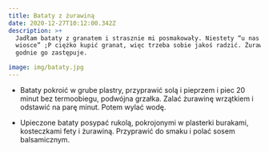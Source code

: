 ```yaml
---
title: Bataty z żurawiną
date: 2020-12-27T10:12:00.342Z
description: >+
  Jadłam bataty z granatem i strasznie mi posmakowały. Niestety “u nas na
  wiosce” ;P ciężko kupić granat, więc trzeba sobie jakoś radzić. Żurawina
  godnie go zastępuje. 

image: img/bataty.jpg
---
```

- Bataty pokroić w grube plastry, przyprawić solą i pieprzem i piec 20 minut bez termoobiegu, podwójna grzałka.
Zalać żurawinę wrzątkiem i odstawić na parę minut. Potem wylać wodę.

- Upieczone bataty posypać rukolą, pokrojonymi w plasterki burakami, kosteczkami fety i żurawiną. Przyprawić do smaku i polać sosem balsamicznym.